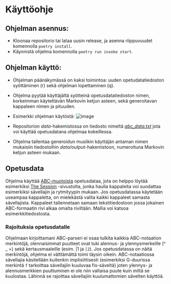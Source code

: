 # Käyttöohje

## Ohjelman asennus:

- Kloonaa repositorio tai lataa uusin release, ja asenna riippuvuudet komennolla `poetry install`.
- Käynnistä ohjelma komennolla `poetry run invoke start`.

## Ohjelman käyttö:

- Ohjelman päänäkymässä on kaksi toimintoa: uuden opetudatatiedoston syöttäminen (r) sekä ohjelman lopettaminen (q).
- Ohjelma pyytää käyttäjältä syötteinä opetusdatatiedoston nimen, korkeimman käytettävän Markovin ketjun asteen, sekä generoitavan kappaleen nimen ja pituuden.
- Esimerkki ohjelman käytöstä: ![image](https://user-images.githubusercontent.com/44512829/176536163-bfbd1e46-53aa-4d8c-8e77-67986c0b92b6.png)

- Repositorion _data_-hakemistossa on tiedosto nimeltä [_abc_data.txt_](/data/input/abc_data.txt) jota voi käyttää opetusdatana ohjelmaa kokeillessa. 
- Ohjelma tallentaa generoidun musiikin käyttäjän antaman nimen mukaisiin tiedostoihin _data/output_-hakemistoon, numeroituna Markovin ketjun asteen mukaan.

## Opetusdata

Ohjelma käyttää [ABC-muotoista](https://abcnotation.com/blog/2010/01/31/how-to-understand-abc-the-basics/) opetusdataa, jota on helppo löytää esimerkiksi [The Session](https://thesession.org/tunes) -sivustolta, jonka haulla kappaleita voi  suodattaa esimerkiksi sävellajin ja rytmityypin mukaan. Jos opetusdatassa käytetään useampaa kappaletta, on mielekästä valita kaikki kappaleet samasta sävellajista. Kappaleet tallennetaan samaan tekstitiedostoon jossa jokainen ABC-formaatin rivi alkaa omalta riviltään. Mallia voi katsoa esimerkkitiedostosta.

### Rajoituksia opetusdatalle

Ohjelmaan kirjoittamani ABC-parseri ei osaa tulkita kaikkia ABC-notaation merkintöjä, olennaisimmat puutteet ovat tuki alennus- ja ylennysmerkeille (^ _ =)   sekä kertausmaaleille (esim. |1 ja `[2`). Jos opetusdatassa on näitä merkintöjä, ohjelma ei välttämättä toimi täysin oikein. ABC-notaatiossa sävellajia käsitellään kuitenkin implisiittisesti (esimerkiksi G-duurissa merkintä `f` tarkoittaa sävellajiin kuuluvaa fis-säveltä) joten ylennys- ja alennusmerkkien puuttuminen ei ole niin valtaisa puute kuin miltä se kuulostaa. Lähinnä se rajoittaa sävellajiin kuulumattomien sävelten käyttöä.

